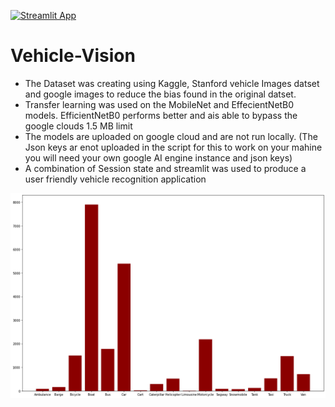 [![Streamlit App](https://static.streamlit.io/badges/streamlit_badge_black_white.svg)](https://share.streamlit.io/shehroz218/vehicle-vision/main/vehicle-vision/app.py)


# Vehicle-Vision
+ The Dataset was creating using Kaggle, Stanford vehicle Images datset and google images to reduce the bias found in the original datset.
+ Transfer learning was used on the MobileNet and EffecientNetB0 models. EfficientNetB0 performs better and ais able to bypass the google clouds 1.5 MB limit
+ The models are uploaded on google cloud and are not run locally. (The Json keys ar enot uploaded in the script for this to work on your mahine you will need your own google AI engine instance and json keys)
+ A combination of Session state and streamlit was used to produce a user friendly vehicle recognition application


<p align="center">
<img src="/dataset_bias.png"></img>
</p>

